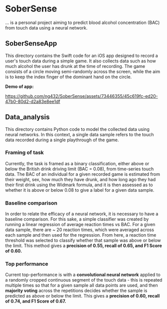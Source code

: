 # SoberSense
... is a personal project aiming to predict blood alcohol concentration (BAC) from touch data using a neural network.

## SoberSenseApp
This directory contains the Swift code for an iOS app designed to record a user's touch data during a simple game. It also collects data such as how much alcohol the user has drunk at the time of recording. The game consists of a circle moving semi-randomly across the screen, while the aim is to keep the index finger of the dominant hand on the circle.

**Demo of app:**

https://github.com/ng432/SoberSense/assets/73446355/45c619fc-ed20-47b0-80d2-d2a83e8ee1df

## Data_analysis 
This directory contains Python code to model the collected data using neural networks. In this context, a single data sample refers to the touch data recorded during a single playthrough of the game. 

### Framing of task
Currently, the task is framed as a binary classification, either above or below the British drink driving limit (BAC = 0.08), from time-series touch data. The BAC of an individual for a given recorded game is estimated from their weight, sex, how much they have drunk, and how long ago they had their first drink using the Widmark formula, and it is then assessed as to whether it is above or below 0.08 to give a label for a given data sample. 

### Baseline comparison
In order to relate the efficacy of a neural network, it is necessary to have a baseline comparison. For this sake, a simple classifier was created by running a linear regression of average reaction times vs BAC. For a given data sample, there are ~ 20 reaction times, which were averaged across each sample and then used for the regression. From here, a reaction time threshold was selected to classify whether that sample was above or below the limit. This method gives a **precision of 0.55, recall of 0.65, and F1 Score of 0.60.**

### Top performance 
Current top-performance is with a **convolutional neural network** applied to a randomly cropped continuous segment of the touch data - this is repeated multiple times so that for a given sample all data points are used, and then **majority voting** across the repetitions decides whether the sample is predicted as above or below the limit. This gives a **precision of 0.60, recall of 0.74, and F1 Score of 0.67.**










